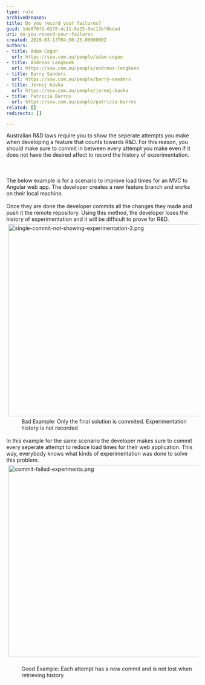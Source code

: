 ```yaml
---
type: rule
archivedreason: 
title: Do you record your failures?
guid: 1de870f1-0278-4c11-8a25-8ec13bf8bdad
uri: do-you-record-your-failures
created: 2019-03-13T04:50:25.0000000Z
authors:
- title: Adam Cogan
  url: https://ssw.com.au/people/adam-cogan
- title: Andreas Lengkeek
  url: https://ssw.com.au/people/andreas-lengkeek
- title: Barry Sanders
  url: https://ssw.com.au/people/barry-sanders
- title: Jernej Kavka
  url: https://ssw.com.au/people/jernej-kavka
- title: Patricia Barros
  url: https://ssw.com.au/people/patricia-barros
related: []
redirects: []

---
```



<div>Australian R&amp;D laws require you to show the seperate attempts you make when developing a feature that counts towards R&amp;D. For this reason, you should make sure to commit in between every attempt you make even if it does not have the desired affect to record the history of experimentation.<br></div><div><br></div>
<br><excerpt class='endintro'></excerpt><br>
<div>The below example is for a scenario to improve load times for an MVC to Angular web app. The developer creates a new feature branch and works on their local machine.<br></div><div><br></div><div>Once they are done the developer commits all the changes they made and push it the remote repository. Using this method,&#160;the developer loses the history of experimentation and it will be difficult to prove for R&amp;D.<br></div><div><img src="/SiteAssets/do-you-record-you-failures/single-commit-not-showing-experimentation-2.png" alt="single-commit-not-showing-experimentation-2.png" style="margin&#58;5px;width&#58;508px;" /><br></div><dd class="ssw15-rteElement-FigureBad">​​Bad Example&#58; Only the final solution is commited. Experimentation history is not recorded​</dd><div><br></div><div>In this example for the same scenario the developer makes sure to commit every seperate&#160;attempt to reduce load times for their web application. This way, everybody knows what kinds of experimentation was done to solve this problem.<br><div><img src="/SiteAssets/do-you-record-you-failures/commit-failed-experiments.png" alt="commit-failed-experiments.png" style="margin&#58;5px;width&#58;508px;" />​<br></div><div><dd class="ssw15-rteElement-FigureGood">Good Example&#58; Each attempt has a new commit and is not lost when retrieving history​​<br></dd></div></div>


